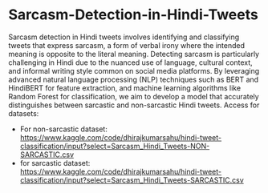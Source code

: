 # Sarcasm-Detection-in-Hindi-Tweets

Sarcasm detection in Hindi tweets involves identifying and classifying tweets that express sarcasm, a form of verbal irony where the intended meaning is opposite to the literal meaning. Detecting sarcasm is particularly challenging in Hindi due to the nuanced use of language, cultural context, and informal writing style common on social media platforms. By leveraging advanced natural language processing (NLP) techniques such as BERT and HindiBERT for feature extraction, and machine learning algorithms like Random Forest for classification, we aim to develop a model that accurately distinguishes between sarcastic and non-sarcastic Hindi tweets.
Access for datasets:
- For non-sarcastic dataset: https://www.kaggle.com/code/dhirajkumarsahu/hindi-tweet-classification/input?select=Sarcasm_Hindi_Tweets-NON-SARCASTIC.csv
- for sarcastic dataset: https://www.kaggle.com/code/dhirajkumarsahu/hindi-tweet-classification/input?select=Sarcasm_Hindi_Tweets-SARCASTIC.csv
